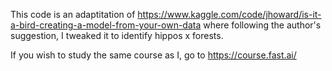This code is an adaptitation of https://www.kaggle.com/code/jhoward/is-it-a-bird-creating-a-model-from-your-own-data where following the author's suggestion, I tweaked it to identify hippos x forests.

If you wish to study the same course as I, go to https://course.fast.ai/
